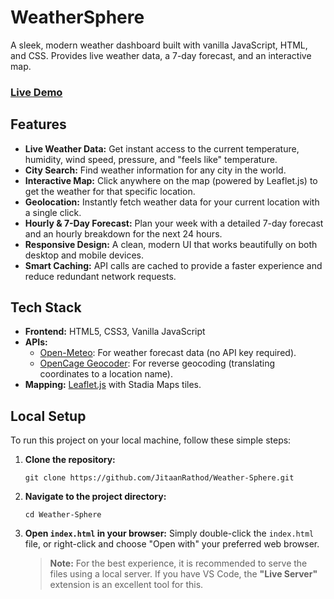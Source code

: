 # WeatherSphere

A sleek, modern weather dashboard built with vanilla JavaScript, HTML, and CSS. Provides live weather data, a 7-day forecast, and an interactive map.

### [Live Demo](https://JitaanRathod.github.io/Weather-Sphere/)

## Features

*   **Live Weather Data:** Get instant access to the current temperature, humidity, wind speed, pressure, and "feels like" temperature.
*   **City Search:** Find weather information for any city in the world.
*   **Interactive Map:** Click anywhere on the map (powered by Leaflet.js) to get the weather for that specific location.
*   **Geolocation:** Instantly fetch weather data for your current location with a single click.
*   **Hourly & 7-Day Forecast:** Plan your week with a detailed 7-day forecast and an hourly breakdown for the next 24 hours.
*   **Responsive Design:** A clean, modern UI that works beautifully on both desktop and mobile devices.
*   **Smart Caching:** API calls are cached to provide a faster experience and reduce redundant network requests.

## Tech Stack

*   **Frontend:** HTML5, CSS3, Vanilla JavaScript
*   **APIs:**
    *   [Open-Meteo](https://open-meteo.com/): For weather forecast data (no API key required).
    *   [OpenCage Geocoder](https://opencagedata.com/): For reverse geocoding (translating coordinates to a location name).
*   **Mapping:** [Leaflet.js](https://leafletjs.com/) with Stadia Maps tiles.

## Local Setup

To run this project on your local machine, follow these simple steps:

1.  **Clone the repository:**
    ```
    git clone https://github.com/JitaanRathod/Weather-Sphere.git
    ```

2.  **Navigate to the project directory:**
    ```
    cd Weather-Sphere
    ```

3.  **Open `index.html` in your browser:**
    Simply double-click the `index.html` file, or right-click and choose "Open with" your preferred web browser.

    > **Note:** For the best experience, it is recommended to serve the files using a local server. If you have VS Code, the **"Live Server"** extension is an excellent tool for this.
